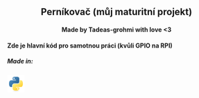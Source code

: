 <h2 align="center">Perníkovač (můj maturitní projekt)</h2>
<h4 align="center">Made by Tadeas-grohmi with love <3</h4>

<h4 align="left">Zde je hlavní kód pro samotnou práci (kvůli GPIO na RPI)</h4>

<p align="center"> <h5>Made in: </h5> <a href="https://www.python.org" target="_blank" rel="noreferrer"> <img src="https://raw.githubusercontent.com/devicons/devicon/master/icons/python/python-original.svg" alt="python" width="40" height="40"/> </a> </p>
